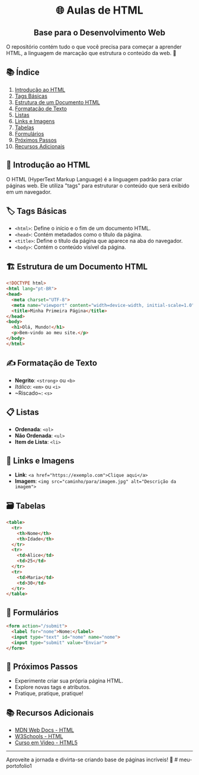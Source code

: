 <h1 align="center">🌐 Aulas de HTML</h1>
<h2 align="center">  Base para o Desenvolvimento Web </h2>
  
O repositório contém tudo o que você precisa para começar a aprender HTML, a linguagem de marcação que estrutura o conteúdo da web. 🌟

## 📚 **Índice**

1. [Introdução ao HTML](#introdução-ao-html)
2. [Tags Básicas](#tags-básicas)
3. [Estrutura de um Documento HTML](#estrutura-de-um-documento-html)
4. [Formatação de Texto](#formatação-de-texto)
5. [Listas](#listas)
6. [Links e Imagens](#links-e-imagens)
7. [Tabelas](#tabelas)
8. [Formulários](#formulários)
9. [Próximos Passos](#próximos-passos)
10. [Recursos Adicionais](#recursos-adicionais)

## 📝 **Introdução ao HTML**

O HTML (HyperText Markup Language) é a linguagem padrão para criar páginas web. Ele utiliza "tags" para estruturar o conteúdo que será exibido em um navegador.

## 🏷️ **Tags Básicas**

- `<html>`: Define o início e o fim de um documento HTML.
- `<head>`: Contém metadados como o título da página.
- `<title>`: Define o título da página que aparece na aba do navegador.
- `<body>`: Contém o conteúdo visível da página.

## 🏗️ **Estrutura de um Documento HTML**

```html
<!DOCTYPE html>
<html lang="pt-BR">
<head>
  <meta charset="UTF-8">
  <meta name="viewport" content="width=device-width, initial-scale=1.0">
  <title>Minha Primeira Página</title>
</head>
<body>
  <h1>Olá, Mundo!</h1>
  <p>Bem-vindo ao meu site.</p>
</body>
</html>
```

## ✍️ **Formatação de Texto**

- **Negrito**: `<strong>` ou `<b>`
- _Itálico_: `<em>` ou `<i>`
- ~Riscado~: `<s>`

## 📋 **Listas**

- **Ordenada**: `<ol>`
- **Não Ordenada**: `<ul>`
- **Item de Lista**: `<li>`

## 🔗 **Links e Imagens**

- **Link**: `<a href="https://exemplo.com">Clique aqui</a>`
- **Imagem**: `<img src="caminho/para/imagem.jpg" alt="Descrição da imagem">`

## 🗃️ **Tabelas**

```html
<table>
  <tr>
    <th>Nome</th>
    <th>Idade</th>
  </tr>
  <tr>
    <td>Alice</td>
    <td>25</td>
  </tr>
  <tr>
    <td>Maria</td>
    <td>30</td>
  </tr>
</table>
```

## 📝 **Formulários**

```html
<form action="/submit">
  <label for="nome">Nome:</label>
  <input type="text" id="nome" name="nome">
  <input type="submit" value="Enviar">
</form>
```

## 🚀 **Próximos Passos**

- Experimente criar sua própria página HTML.
- Explore novas tags e atributos.
- Pratique, pratique, pratique! 

## 📚 **Recursos Adicionais**

- [MDN Web Docs - HTML](https://developer.mozilla.org/pt-BR/docs/Web/HTML)
- [W3Schools - HTML](https://www.w3schools.com/html/)
- [Curso em Vídeo - HTML5](https://www.cursoemvideo.com/curso/html5-css3-modulo1/)

---
Aproveite a jornada e divirta-se criando base de páginas incríveis! 🚀
#   m e u - p o r t o f o l i o 1  
 